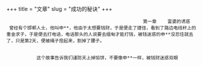 +++
title = "文章"
slug = "成功的秘诀"
+++

                                                      第一章    富婆的诱惑
     曾经有个邯郸人士，他叫申**，他由于太想要钱财，于是便走了捷径，看到了路边电线杆上的重金求子，于是便去打电话，电话那头的人说要去缅甸才能打钱，被钱迷惑的申**没忍住就去了，只是第2天，便被绳子拴起来，割掉了腰子。


               这个故事告诉我们谨防天上掉馅饼，不要像申**一样，被钱财迷惑双眼